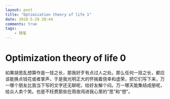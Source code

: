 ```yaml
---
layout: post
title: "Optimization theory of life 1"
date: 2018-5-29 20:44
comments: true
tags: 
	- 随笔
---
```

# Optimization theory of life 0


如果胡思乱想算作是一技之长，那我好歹有点过人之处。那么任何一技之长，都应该能换点钱花或者掌声，于是我光明正大的怀揣着侥幸和虚荣，把它们写下来，万一哪个朋友比我当下写的文字还无聊呢，给好友解个闷。万一哪天能集结成册呢，给众人卖个笑。也是不枉费那些在雨夜闯进我心里的“思”和“想”。